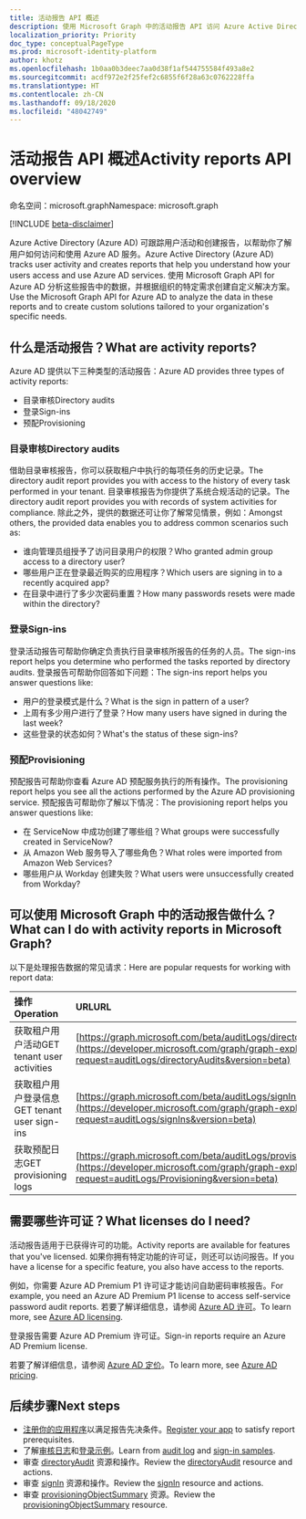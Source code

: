 ```yaml
---
title: 活动报告 API 概述
description: 使用 Microsoft Graph 中的活动报告 API 访问 Azure Active Directory 创建的报告，跟踪租户中的用户活动。
localization_priority: Priority
doc_type: conceptualPageType
ms.prod: microsoft-identity-platform
author: khotz
ms.openlocfilehash: 1b0aa0b3deec7aa0d38f1af544755584f493a8e2
ms.sourcegitcommit: acdf972e2f25fef2c6855f6f28a63c0762228ffa
ms.translationtype: HT
ms.contentlocale: zh-CN
ms.lasthandoff: 09/18/2020
ms.locfileid: "48042749"
---
```

# <a name="activity-reports-api-overview"></a><span data-ttu-id="a2b6f-103">活动报告 API 概述</span><span class="sxs-lookup"><span data-stu-id="a2b6f-103">Activity reports API overview</span></span>

<span data-ttu-id="a2b6f-104">命名空间：microsoft.graph</span><span class="sxs-lookup"><span data-stu-id="a2b6f-104">Namespace: microsoft.graph</span></span>

[!INCLUDE [beta-disclaimer](../../includes/beta-disclaimer.md)]

<span data-ttu-id="a2b6f-105">Azure Active Directory (Azure AD) 可跟踪用户活动和创建报告，以帮助你了解用户如何访问和使用 Azure AD 服务。</span><span class="sxs-lookup"><span data-stu-id="a2b6f-105">Azure Active Directory (Azure AD) tracks user activity and creates reports that help you understand how your users access and use Azure AD services.</span></span> <span data-ttu-id="a2b6f-106">使用 Microsoft Graph API for Azure AD 分析这些报告中的数据，并根据组织的特定需求创建自定义解决方案。</span><span class="sxs-lookup"><span data-stu-id="a2b6f-106">Use the Microsoft Graph API for Azure AD to analyze the data in these reports and to create custom solutions tailored to your organization's specific needs.</span></span>

## <a name="what-are-activity-reports"></a><span data-ttu-id="a2b6f-107">什么是活动报告？</span><span class="sxs-lookup"><span data-stu-id="a2b6f-107">What are activity reports?</span></span>

<span data-ttu-id="a2b6f-108">Azure AD 提供以下三种类型的活动报告：</span><span class="sxs-lookup"><span data-stu-id="a2b6f-108">Azure AD provides three types of activity reports:</span></span>

- <span data-ttu-id="a2b6f-109">目录审核</span><span class="sxs-lookup"><span data-stu-id="a2b6f-109">Directory audits</span></span> 
- <span data-ttu-id="a2b6f-110">登录</span><span class="sxs-lookup"><span data-stu-id="a2b6f-110">Sign-ins</span></span>
- <span data-ttu-id="a2b6f-111">预配</span><span class="sxs-lookup"><span data-stu-id="a2b6f-111">Provisioning</span></span>

### <a name="directory-audits"></a><span data-ttu-id="a2b6f-112">目录审核</span><span class="sxs-lookup"><span data-stu-id="a2b6f-112">Directory audits</span></span>

<span data-ttu-id="a2b6f-113">借助目录审核报告，你可以获取租户中执行的每项任务的历史记录。</span><span class="sxs-lookup"><span data-stu-id="a2b6f-113">The directory audit report provides you with access to the history of every task performed in your tenant.</span></span> <span data-ttu-id="a2b6f-114">目录审核报告为你提供了系统合规活动的记录。</span><span class="sxs-lookup"><span data-stu-id="a2b6f-114">The directory audit report provides you with records of system activities for compliance.</span></span> <span data-ttu-id="a2b6f-115">除此之外，提供的数据还可让你了解常见情景，例如：</span><span class="sxs-lookup"><span data-stu-id="a2b6f-115">Amongst others, the provided data enables you to address common scenarios such as:</span></span>

- <span data-ttu-id="a2b6f-116">谁向管理员组授予了访问目录用户的权限？</span><span class="sxs-lookup"><span data-stu-id="a2b6f-116">Who granted admin group access to a directory user?</span></span>
- <span data-ttu-id="a2b6f-117">哪些用户正在登录最近购买的应用程序？</span><span class="sxs-lookup"><span data-stu-id="a2b6f-117">Which users are signing in to a recently acquired app?</span></span>
- <span data-ttu-id="a2b6f-118">在目录中进行了多少次密码重置？</span><span class="sxs-lookup"><span data-stu-id="a2b6f-118">How many passwords resets were made within the directory?</span></span>

### <a name="sign-ins"></a><span data-ttu-id="a2b6f-119">登录</span><span class="sxs-lookup"><span data-stu-id="a2b6f-119">Sign-ins</span></span>

<span data-ttu-id="a2b6f-120">登录活动报告可帮助你确定负责执行目录审核所报告的任务的人员。</span><span class="sxs-lookup"><span data-stu-id="a2b6f-120">The sign-ins report helps you determine who performed the tasks reported by directory audits.</span></span> <span data-ttu-id="a2b6f-121">登录报告可帮助你回答如下问题：</span><span class="sxs-lookup"><span data-stu-id="a2b6f-121">The sign-ins report helps you answer questions like:</span></span>

- <span data-ttu-id="a2b6f-122">用户的登录模式是什么？</span><span class="sxs-lookup"><span data-stu-id="a2b6f-122">What is the sign in pattern of a user?</span></span>
- <span data-ttu-id="a2b6f-123">上周有多少用户进行了登录？</span><span class="sxs-lookup"><span data-stu-id="a2b6f-123">How many users have signed in during the last week?</span></span>
- <span data-ttu-id="a2b6f-124">这些登录的状态如何？</span><span class="sxs-lookup"><span data-stu-id="a2b6f-124">What's the status of these sign-ins?</span></span>

### <a name="provisioning"></a><span data-ttu-id="a2b6f-125">预配</span><span class="sxs-lookup"><span data-stu-id="a2b6f-125">Provisioning</span></span>

<span data-ttu-id="a2b6f-126">预配报告可帮助你查看 Azure AD 预配服务执行的所有操作。</span><span class="sxs-lookup"><span data-stu-id="a2b6f-126">The provisioning report helps you see all the actions performed by the Azure AD provisioning service.</span></span> <span data-ttu-id="a2b6f-127">预配报告可帮助你了解以下情况：</span><span class="sxs-lookup"><span data-stu-id="a2b6f-127">The provisioning report helps you answer questions like:</span></span>

- <span data-ttu-id="a2b6f-128">在 ServiceNow 中成功创建了哪些组？</span><span class="sxs-lookup"><span data-stu-id="a2b6f-128">What groups were successfully created in ServiceNow?</span></span>
- <span data-ttu-id="a2b6f-129">从 Amazon Web 服务导入了哪些角色？</span><span class="sxs-lookup"><span data-stu-id="a2b6f-129">What roles were imported from Amazon Web Services?</span></span>
- <span data-ttu-id="a2b6f-130">哪些用户从 Workday 创建失败？</span><span class="sxs-lookup"><span data-stu-id="a2b6f-130">What users were unsuccessfully created from Workday?</span></span>

## <a name="what-can-i-do-with-activity-reports-in-microsoft-graph"></a><span data-ttu-id="a2b6f-131">可以使用 Microsoft Graph 中的活动报告做什么？</span><span class="sxs-lookup"><span data-stu-id="a2b6f-131">What can I do with activity reports in Microsoft Graph?</span></span>

<span data-ttu-id="a2b6f-132">以下是处理报告数据的常见请求：</span><span class="sxs-lookup"><span data-stu-id="a2b6f-132">Here are popular requests for working with report data:</span></span>

<span data-ttu-id="a2b6f-133">操作</span><span class="sxs-lookup"><span data-stu-id="a2b6f-133">Operation</span></span> | <span data-ttu-id="a2b6f-134">URL</span><span class="sxs-lookup"><span data-stu-id="a2b6f-134">URL</span></span>
:----------|:----
<span data-ttu-id="a2b6f-135">获取租户用户活动</span><span class="sxs-lookup"><span data-stu-id="a2b6f-135">GET tenant user activities</span></span> | [https://graph.microsoft.com/beta/auditLogs/directoryAudits](https://developer.microsoft.com/graph/graph-explorer?request=auditLogs/directoryAudits&version=beta)
<span data-ttu-id="a2b6f-136">获取租户用户登录信息</span><span class="sxs-lookup"><span data-stu-id="a2b6f-136">GET tenant user sign-ins</span></span> | [https://graph.microsoft.com/beta/auditLogs/signIns](https://developer.microsoft.com/graph/graph-explorer?request=auditLogs/signIns&version=beta)
<span data-ttu-id="a2b6f-137">获取预配日志</span><span class="sxs-lookup"><span data-stu-id="a2b6f-137">GET provisioning logs</span></span> | [https://graph.microsoft.com/beta/auditLogs/provisioning](https://developer.microsoft.com/graph/graph-explorer?request=auditLogs/Provisioning&version=beta)

## <a name="what-licenses-do-i-need"></a><span data-ttu-id="a2b6f-138">需要哪些许可证？</span><span class="sxs-lookup"><span data-stu-id="a2b6f-138">What licenses do I need?</span></span>

<span data-ttu-id="a2b6f-139">活动报告适用于已获得许可的功能。</span><span class="sxs-lookup"><span data-stu-id="a2b6f-139">Activity reports are available for features that you've licensed.</span></span> <span data-ttu-id="a2b6f-140">如果你拥有特定功能的许可证，则还可以访问报告。</span><span class="sxs-lookup"><span data-stu-id="a2b6f-140">If you have a license for a specific feature, you also have access to the reports.</span></span>

<span data-ttu-id="a2b6f-141">例如，你需要 Azure AD Premium P1 许可证才能访问自助密码审核报告。</span><span class="sxs-lookup"><span data-stu-id="a2b6f-141">For example, you need an Azure AD Premium P1 license to access self-service password audit reports.</span></span>  <span data-ttu-id="a2b6f-142">若要了解详细信息，请参阅 [Azure AD 许可](https://azure.microsoft.com/pricing/details/active-directory/)。</span><span class="sxs-lookup"><span data-stu-id="a2b6f-142">To learn more, see [Azure AD licensing](https://azure.microsoft.com/pricing/details/active-directory/).</span></span>

<span data-ttu-id="a2b6f-143">登录报告需要 Azure AD Premium 许可证。</span><span class="sxs-lookup"><span data-stu-id="a2b6f-143">Sign-in reports require an Azure AD Premium license.</span></span>

<span data-ttu-id="a2b6f-144">若要了解详细信息，请参阅 [Azure AD 定价](https://azure.microsoft.com/pricing/details/active-directory/)。</span><span class="sxs-lookup"><span data-stu-id="a2b6f-144">To learn more, see [Azure AD pricing](https://azure.microsoft.com/pricing/details/active-directory/).</span></span>

## <a name="next-steps"></a><span data-ttu-id="a2b6f-145">后续步骤</span><span class="sxs-lookup"><span data-stu-id="a2b6f-145">Next steps</span></span>

- <span data-ttu-id="a2b6f-146">[注册你的应用程序](https://docs.microsoft.com/azure/active-directory/active-directory-reporting-api-prerequisites-azure-portal)以满足报告先决条件。</span><span class="sxs-lookup"><span data-stu-id="a2b6f-146">[Register your app](https://docs.microsoft.com/azure/active-directory/active-directory-reporting-api-prerequisites-azure-portal) to satisfy report prerequisites.</span></span> 
- <span data-ttu-id="a2b6f-147">了解[审核日志](https://docs.microsoft.com/azure/active-directory/active-directory-reporting-api-audit-samples)和[登录示例](https://docs.microsoft.com/azure/active-directory/active-directory-reporting-api-sign-in-activity-samples)。</span><span class="sxs-lookup"><span data-stu-id="a2b6f-147">Learn from [audit log](https://docs.microsoft.com/azure/active-directory/active-directory-reporting-api-audit-samples) and [sign-in samples](https://docs.microsoft.com/azure/active-directory/active-directory-reporting-api-sign-in-activity-samples).</span></span>  
- <span data-ttu-id="a2b6f-148">审查 [directoryAudit](directoryaudit.md) 资源和操作。</span><span class="sxs-lookup"><span data-stu-id="a2b6f-148">Review the [directoryAudit](directoryaudit.md) resource and actions.</span></span>
- <span data-ttu-id="a2b6f-149">审查 [signIn](signin.md) 资源和操作。</span><span class="sxs-lookup"><span data-stu-id="a2b6f-149">Review the [signIn](signin.md) resource and actions.</span></span> 
- <span data-ttu-id="a2b6f-150">审查 [provisioningObjectSummary](provisioningobjectsummary.md) 资源。</span><span class="sxs-lookup"><span data-stu-id="a2b6f-150">Review the [provisioningObjectSummary](provisioningobjectsummary.md) resource.</span></span>


